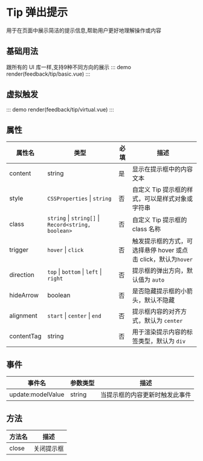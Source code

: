 # Tip 弹出提示

用于在页面中展示简洁的提示信息,帮助用户更好地理解操作或内容

## 基础用法

跟所有的 UI 库一样,支持9种不同方向的展示
::: demo
render(feedback/tip/basic.vue)
:::

## 虚拟触发

::: demo
render(feedback/tip/virtual.vue)
:::

## 属性

| 属性名     | 类型                                                | 必填 | 描述                                                           |
| ---------- | --------------------------------------------------- | ---- | -------------------------------------------------------------- |
| content    | string                                              | 是   | 显示在提示框中的内容文本                                       |
| style      | `CSSProperties` \| `string`                         | 否   | 自定义 Tip 提示框的样式，可以是样式对象或字符串                |
| class      | `string` \| `string[]` \| `Record<string, boolean>` | 否   | 自定义 Tip 提示框的 class 名称                                 |
| trigger    | `hover` \| `click`                                  | 否   | 触发提示框的方式，可选择悬停 hover 或点击 click，默认为`hover` |
| direction  | `top` \| `bottom` \| `left` \| `right`              | 否   | 提示框的弹出方向，默认值为 `auto`                              |
| hideArrow  | boolean                                             | 否   | 是否隐藏提示框的小箭头，默认不隐藏                             |
| alignment  | `start` \| `center` \| `end`                        | 否   | 提示框内容的对齐方式，默认为 `center`                          |
| contentTag | string                                              | 否   | 用于渲染提示内容的标签类型，默认为 `div`                       |

## 事件

| 事件名            | 参数类型 | 描述                           |
| ----------------- | -------- | ------------------------------ |
| update:modelValue | string   | 当提示框的内容更新时触发此事件 |

## 方法

| 方法名 | 描述       |
| ------ | ---------- |
| close  | 关闭提示框 |
